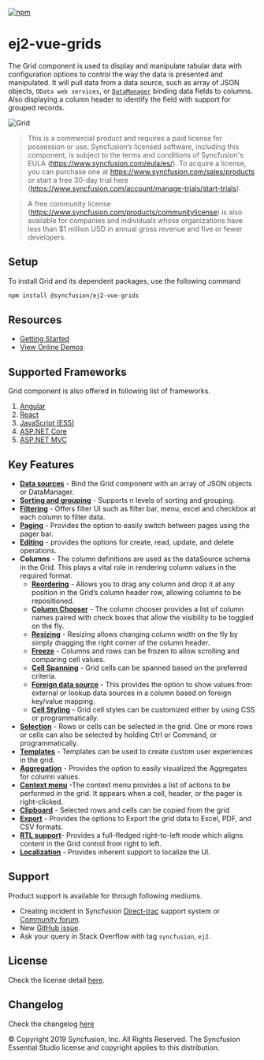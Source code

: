 [![npm](http://ej2.syncfusion.com/github-badges?package=@syncfusion/ej2-vue-grids)](https://www.npmjs.com/package/@syncfusion/ej2-vue-grids)

# ej2-vue-grids

The Grid component is used to display and manipulate tabular data with configuration options to control the way the data is presented and manipulated. It will pull data from a data source, such as array of JSON objects, `OData web services`, or [`DataManager`](http://ej2.syncfusion.com/vue/documentation/data/?utm_source=npm&utm_campaign=grid) binding data fields to columns. Also displaying a column header to identify the field with support for grouped records.

![Grid](https://ej2.syncfusion.com/products/grid/readme.gif)

> This is a commercial product and requires a paid license for possession or use. Syncfusion’s licensed software, including this component, is subject to the terms and conditions of Syncfusion's EULA (https://www.syncfusion.com/eula/es/). To acquire a license, you can purchase one at https://www.syncfusion.com/sales/products or start a free 30-day trial here (https://www.syncfusion.com/account/manage-trials/start-trials).

> A free community license (https://www.syncfusion.com/products/communitylicense) is also available for companies and individuals whose organizations have less than $1 million USD in annual gross revenue and five or fewer developers.

## Setup

To install Grid and its dependent packages, use the following command

```sh
npm install @syncfusion/ej2-vue-grids
```

## Resources

* [Getting Started](https://ej2.syncfusion.com/vue/documentation/grid/getting-started.html?utm_source=npm&utm_campaign=grid)
* [View Online Demos](https://ej2.syncfusion.com/vue/demos/?utm_source=npm&utm_campaign=grid/#/material/grid/)

## Supported Frameworks

Grid component is also offered in following list of frameworks.

1. [Angular](https://github.com/syncfusion/ej2-angular-ui-components/tree/master/components/grids)
2. [React](https://github.com/syncfusion/ej2-react-ui-components/tree/master/components/grids)
3. [JavaScript (ES5)](https://www.syncfusion.com/javascript-ui-controls/grid)
4. [ASP.NET Core](https://www.syncfusion.com/aspnet-core-ui-controls/grid)
5. [ASP.NET MVC](https://www.syncfusion.com/aspnet-mvc-ui-controls/grid)

## Key Features

* [**Data sources**](https://ej2.syncfusion.com/vue/demos/?utm_source=npm&utm_campaign=grid#/material/grid/local-data.html) - Bind the Grid component with an array of JSON objects or DataManager.
* [**Sorting and grouping**](https://ej2.syncfusion.com/vue/demos/?utm_source=npm&utm_campaign=grid#/material/grid/grouping.html) - Supports n levels of sorting and grouping.
* [**Filtering**](https://ej2.syncfusion.com/vue/demos/?utm_source=npm&utm_campaign=grid#/material/grid/filtering.html) - Offers filter UI such as filter bar, menu, excel and checkbox at each column to filter data.
* [**Paging**](https://ej2.syncfusion.com/vue/demos/?utm_source=npm&utm_campaign=grid#/material/grid/paging.html) - Provides the option to easily switch between pages using the pager bar.
* [**Editing**](https://ej2.syncfusion.com/vue/demos/?utm_source=npm&utm_campaign=grid#/material/grid/inlineediting.html) - provides the options for create, read, update, and delete operations.
* **Columns** - The column definitions are used as the dataSource schema in the Grid. This plays a vital role in rendering column values in the required format.
  * [**Reordering**](https://ej2.syncfusion.com/vue/demos/?utm_source=npm&utm_campaign=grid#/material/grid/reorder.html) - Allows you to drag any column and drop it at any position in the Grid’s column header row, allowing columns to be repositioned.
  * [**Column Chooser**](https://ej2.syncfusion.com/vue/demos/?utm_source=npm&utm_campaign=grid#/material/grid/column-chooser.html) - The column chooser provides a list of column names paired with check boxes that allow the visibility to be toggled on the fly.
  * [**Resizing**](https://ej2.syncfusion.com/vue/demos/?utm_source=npm&utm_campaign=grid#/material/grid/column-resize.html) - Resizing allows changing column width on the fly by simply dragging the right corner of the column header.
  * [**Freeze**](https://ej2.syncfusion.com/vue/demos/?utm_source=npm&utm_campaign=grid#/material/grid/frozen.html) - Columns and rows can be frozen to allow scrolling and comparing cell values.
  * [**Cell Spanning**](https://ej2.syncfusion.com/vue/demos/?utm_source=npm&utm_campaign=grid#/material/grid/column-spanning.html) - Grid cells can be spanned based on the preferred criteria.
  * [**Foreign data source**](https://ej2.syncfusion.com/vue/demos/?utm_source=npm&utm_campaign=grid#/material/grid/foreign-key.html) - This provides the option to show values from external or lookup data sources in a column based on foreign key/value mapping.
  * [**Cell Styling**](https://ej2.syncfusion.com/vue/documentation/grid/how-to.html?lang=typescript&utm_source=npm&utm_campaign=grid#customize-column-styles) - Grid cell styles can be customized either by using CSS or programmatically.
* [**Selection**](https://ej2.syncfusion.com/vue/demos/?utm_source=npm&utm_campaign=grid#/material/grid/selection.html) - Rows or cells can be selected in the grid. One or more rows or cells can also be selected by holding Ctrl or Command, or programmatically.
* [**Templates**](https://ej2.syncfusion.com/vue/demos/?utm_source=npm&utm_campaign=grid#/material/grid/column-template.html) - Templates can be used to create custom user experiences in the grid.
* [**Aggregation**](https://ej2.syncfusion.com/vue/demos/?utm_source=npm&utm_campaign=grid#/material/grid/aggregate.html) - Provides the option to easily visualized the Aggregates for column values.
* [**Context menu**](https://ej2.syncfusion.com/vue/demos/?utm_source=npm&utm_campaign=grid#/material/grid/context-menu.html) -The context menu provides a list of actions to be performed in the grid. It appears when a cell, header, or the pager is right-clicked.
* [**Clipboard**](https://ej2.syncfusion.com/vue/demos/?utm_source=npm&utm_campaign=grid#/material/grid/clipboard.html) - Selected rows and cells can be copied from the grid
* [**Export**](https://ej2.syncfusion.com/vue/demos/?utm_source=npm&utm_campaign=grid#/material/grid/export.html) - Provides the options to Export the grid data to Excel, PDF, and CSV formats.
* [**RTL support**](https://ej2.syncfusion.com/vue/documentation/grid/global-local.html?lang=typescript&utm_source=npm&utm_campaign=grid#right-to-left---rtl)- Provides a full-fledged right-to-left mode which aligns content in the Grid control from right to left.
* [**Localization**](https://ej2.syncfusion.com/vue/documentation/grid/global-local.html?lang=typescript&utm_source=npm&utm_campaign=grid#localization) - Provides inherent support to localize the UI.

## Support

Product support is available for through following mediums.

* Creating incident in Syncfusion [Direct-trac](https://www.syncfusion.com/support/directtrac/incidents?utm_source=npm&utm_campaign=grid) support system or [Community forum](https://www.syncfusion.com/forums?utm_source=npm&utm_campaign=grid).
* New [GitHub issue](https://github.com/syncfusion/ej2-vue-ui-components/issues/new).
* Ask your query in Stack Overflow with tag `syncfusion`, `ej2`.

## License

Check the license detail [here](https://github.com/syncfusion/ej2-vue-ui-components/blob/master/license).

## Changelog

Check the changelog [here](https://github.com/syncfusion/ej2-vue-ui-components/blob/master/components/grids/CHANGELOG.md)

&copy; Copyright 2019 Syncfusion, Inc. All Rights Reserved. The Syncfusion Essential Studio license and copyright applies to this distribution.
